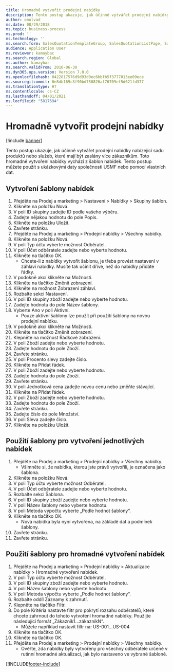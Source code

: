 ```yaml
---
title: Hromadně vytvořit prodejní nabídky
description: Tento postup ukazuje, jak účinně vytvářet prodejní nabídky nabízející sadu produktů nebo služeb, které mají být zaslány více zákazníkům.
author: omulvad
ms.date: 08/29/2018
ms.topic: business-process
ms.prod: ''
ms.technology: ''
ms.search.form: SalesQuotationTemplateGroup, SalesQuotationListPage, SalesCreateQuotation, SalesQuotationTable, SysQueryForm, SalesQuickQuote
audience: Application User
ms.reviewer: kamaybac
ms.search.region: Global
ms.author: kamaybac
ms.search.validFrom: 2016-06-30
ms.dyn365.ops.version: Version 7.0.0
ms.openlocfilehash: 0422817576d9d93d0ec6bbfb5f3777013ee09ece
ms.sourcegitcommit: 0e8db169c3f90bd750826af76709ef5d621fd377
ms.translationtype: HT
ms.contentlocale: cs-CZ
ms.lasthandoff: 04/01/2021
ms.locfileid: "5817694"
---
```

# <a name="mass-create-sales-quotations"></a>Hromadně vytvořit prodejní nabídky

[!include [banner](../../includes/banner.md)]

Tento postup ukazuje, jak účinně vytvářet prodejní nabídky nabízející sadu produktů nebo služeb, které mají být zaslány více zákazníkům. Toto hromadné vytvoření nabídky vychází z šablon nabídek. Tento postup můžete použít s ukázkovými daty společnosti USMF nebo pomocí vlastních dat.


## <a name="create-a-quotation-template"></a>Vytvoření šablony nabídek
1. Přejděte na Prodej a marketing > Nastavení > Nabídky > Skupiny šablon.
2. Klikněte na položku Nová.
3. V poli ID skupiny zadejte ID podle vašeho výběru.
4. Zadejte nějakou hodnotu do pole Popis.
5. Klikněte na položku Uložit.
6. Zavřete stránku.
7. Přejděte na Prodej a marketing > Prodejní nabídky > Všechny nabídky.
8. Klikněte na položku Nová.
9. V poli Typ účtu vyberte možnost Odběratel.
10. V poli Účet odběratele zadejte nebo vyberte hodnotu.
11. Klikněte na tlačítko OK.
    * Chcete-li z nabídky vytvořit šablonu, je třeba provést nastavení v záhlaví nabídky. Musíte tak učinit dříve, než do nabídky přidáte řádky.   
12. V podokně akcí klikněte na Možnosti.
13. Klikněte na tlačítko Změnit zobrazení.
14. Klikněte na možnost Zobrazení záhlaví.
15. Rozbalte sekci Nastavení.
16. V poli ID skupiny zboží zadejte nebo vyberte hodnotu.
17. Zadejte hodnotu do pole Název šablony.
18. Vyberte Ano v poli Aktivní.
    * Pouze aktivní šablony lze použít při použití šablony na novou prodejní nabídku.  
19. V podokně akcí klikněte na Možnosti.
20. Klikněte na tlačítko Změnit zobrazení.
21. Klepněte na možnost Řádkové zobrazení.
22. V poli Zboží zadejte nebo vyberte hodnotu.
23. Zadejte hodnotu do pole Zboží.
24. Zavřete stránku.
25. V poli Procento slevy zadejte číslo.
26. Klikněte na Přidat řádek.
27. V poli Zboží zadejte nebo vyberte hodnotu.
28. Zadejte hodnotu do pole Zboží.
29. Zavřete stránku.
30. V poli Jednotková cena zadejte novou cenu nebo změňte stávající.
31. Klikněte na Přidat řádek.
32. V poli Zboží zadejte nebo vyberte hodnotu.
33. Zadejte hodnotu do pole Zboží.
34. Zavřete stránku.
35. Zadejte číslo do pole Množství.
36. V poli Sleva zadejte číslo.
37. Klikněte na položku Uložit.

## <a name="apply-the-template-to-create-a-single-quotation"></a>Použití šablony pro vytvoření jednotlivých nabídek
1. Přejděte na Prodej a marketing > Prodejní nabídky > Všechny nabídky.
    * Všimněte si, že nabídka, kterou jste právě vytvořili, je označena jako šablona.  
2. Klikněte na položku Nová.
3. V poli Typ účtu vyberte možnost Odběratel.
4. V poli Účet odběratele zadejte nebo vyberte hodnotu.
5. Rozbalte sekci Šablona.
6. V poli ID skupiny zboží zadejte nebo vyberte hodnotu.
7. V poli Název šablony nebo vyberte hodnotu.
8. V poli Metoda výpočtu vyberte „Podle hodnot šablony“.
9. Klikněte na tlačítko OK.
    * Nová nabídka byla nyní vytvořena, na základě dat a podmínek šablony.  
10. Zavřete stránku.
11. Zavřete stránku.

## <a name="apply-the-template-to-mass-create-quotations"></a>Použití šablony pro hromadné vytvoření nabídek
1. Přejděte na Prodej a marketing > Prodejní nabídky > Aktualizace nabídky > Hromadné vytvoření nabídek.
2. V poli Typ účtu vyberte možnost Odběratel.
3. V poli ID skupiny zboží zadejte nebo vyberte hodnotu.
4. V poli Název šablony nebo vyberte hodnotu.
5. V poli Metoda výpočtu vyberte „Podle hodnot šablony“.
6. Rozbalte oddíl Záznamy k zahrnutí.
7. Klepněte na tlačítko Filtr.
8. Do pole Kritéria nastavte filtr pro pokrytí rozsahu odběratelů, které chcete zahrnout do tohoto vytvoření hromadné nabídky. Použijte následující formát „Zákazník1…zákazníkN“.
    * Můžete například nastavit filtr na: US-001…US-004  
9. Klikněte na tlačítko OK.
10. Klikněte na tlačítko OK.
11. Přejděte na Prodej a marketing > Prodejní nabídky > Všechny nabídky.
    * Ověřte, zda nabídky byly vytvořeny pro všechny odběratele určené v rutinní hromadné aktualizaci, jak bylo nastaveno ve vybrané šabloně.  



[!INCLUDE[footer-include](../../../includes/footer-banner.md)]